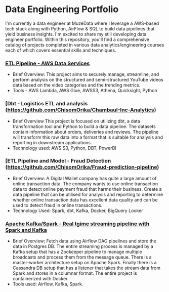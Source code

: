 # Data Engineering Portfolio

I'm currently a data engineer at MuzeData where I leverage a AWS-based tech stack along with Python, AirFlow & SQL to build data pipelines that yield business insights. I'm excited to share my still developing data engineer portfolio. Within this repository, you'll find a comprehensive catalog of projects completed in various data analytics/engineering courses each of which covers essential skills and techniques.

### [ETL Pipeline - AWS Data Services](https://github.com/ChisomOrika/Youtube-ETL-Analysis) 

- Brief Overview: This project aims to securely manage, streamline, and perform analysis on the structured and semi-structured YouTube videos data based on the video categories and the trending metrics.
- Tools - AWS Lambda, AWS Glue, AWSS3, Athena, Quicksight, Python

### [Dbt - Logistics ETL and analysis (https://github.com/ChisomOrika/ChambauI-Inc-Analytics)

- Brief Overview This project is focused on utilizing dbt, a data transformation tool and Python to build a data pipeline. The datasets contain information about orders, deliveries and reviews. The pipeline will transform this raw data into a format that is suitable for analysis and reporting in downstream applications.
- Technology used: AWS S3, Python, DBT, PowerBI

### [ETL Pipeline and Model - Fraud Detection (https://github.com/ChisomOrika/Fraud-prediction-pipeline)
- Brief Overview: A Digital Wallet company has quite a large amount of online transaction data. The company wants to use online transaction data to detect online payment fraud that harms their business. Create a data pipeline that can be utilised for analysis and reporting to determine whether online transaction data has excellent data quality and can be used to detect fraud in online transactions.
- Technology Used: Spark, dbt, Kafka, Docker, BigQuery Looker


### [Apache Kafka/Spark - Real tgime streaming pipeline with Spark and Kafka](https://github.com/ChisomOrika/User-Profile-Pipeline)

- Brief Overview; Fetch data  using Airflow DAG pipelines and store the data in Postgres DB. The entire streaming process is managed by a Kafka setup that has a Zookeeper pipeline to manage multiple broadcasts and process them from the message queue. There is a master-worker architecture setup on Apache Spark. Finally there is a Cassandra DB setup that has a listener that takes the stream data from Spark and stores in a columnar format. The entire project is containerized with Docker.
- Tools used: Airflow, Kafka, Spark.


